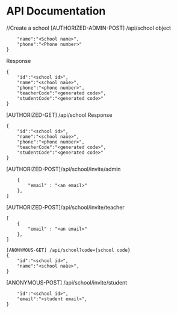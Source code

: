 # API Documentation

//Create a school
[AUTHORIZED-ADMIN-POST] /api/school
object 
```{
	"name":"<School name>",
	"phone":"<Phone number>"
}
```
Response
```
{
	"id":"<school id>",
	"name":"<school naùe>",
	"phone":"<phone number>",
	"teacherCode":"<generated code>",
	"studentCode":"<generated code>"
}
```
[AUTHORIZED-GET] /api/school
Response
```
{
	"id":"<school id>",
	"name":"<school naùe>",
	"phone":"<phone number>",
	"teacherCode":"<generated code>",
	"studentCode":"<generated code>"
}
```
[AUTHORIZED-POST]/api/school/invite/admin

```[
	{
		"email" : "<an email>"
	},
]
```
[AUTHORIZED-POST]/api/school/invite/teacher
```
[
	{
		"email" : "<an email>"
	},
]
```
```
[ANONYMOUS-GET] /api/school?code={school code}
{
	"id":"<school id>",
	"name":"<school naùe>",
}
```
[ANONYMOUS-POST] /api/school/invite/student
```  {
	"id":"<school id>",
	"email":"<student email>",
}
```





